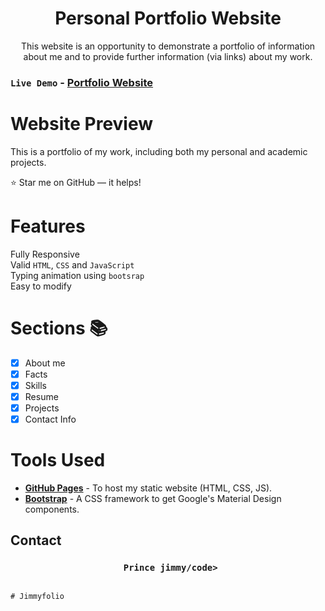 <h1 align="center">Personal Portfolio Website </h1>

<p align="center">This website is an opportunity to demonstrate a portfolio of information about me and to provide further information (via links) about my work.<p>

### <code>Live Demo</code> - **[Portfolio Website](https://khaledelgamely.netlify.app)**

# Website Preview

This is a portfolio of my work, including both my personal and academic projects.

:star: Star me on GitHub — it helps!

# Features

Fully Responsive\
 Valid `HTML`, `CSS` and `JavaScript`\
 Typing animation using `bootsrap`\
 Easy to modify

# Sections 📚

- [x] About me
- [x] Facts
- [x] Skills
- [x] Resume
- [x] Projects
- [x] Contact Info

# Tools Used

- [<b>GitHub Pages</b>](https://create-react-app.dev/docs/deployment/#github-pages) - To host my static website (HTML, CSS, JS).
- [<b>Bootstrap</b>](https://bootstrap.com/) - A CSS framework to get Google's Material Design components.

## Contact

 <h3 align="center">
  <code> Prince jimmy/code>
</h3>
# Jimmyfolio
